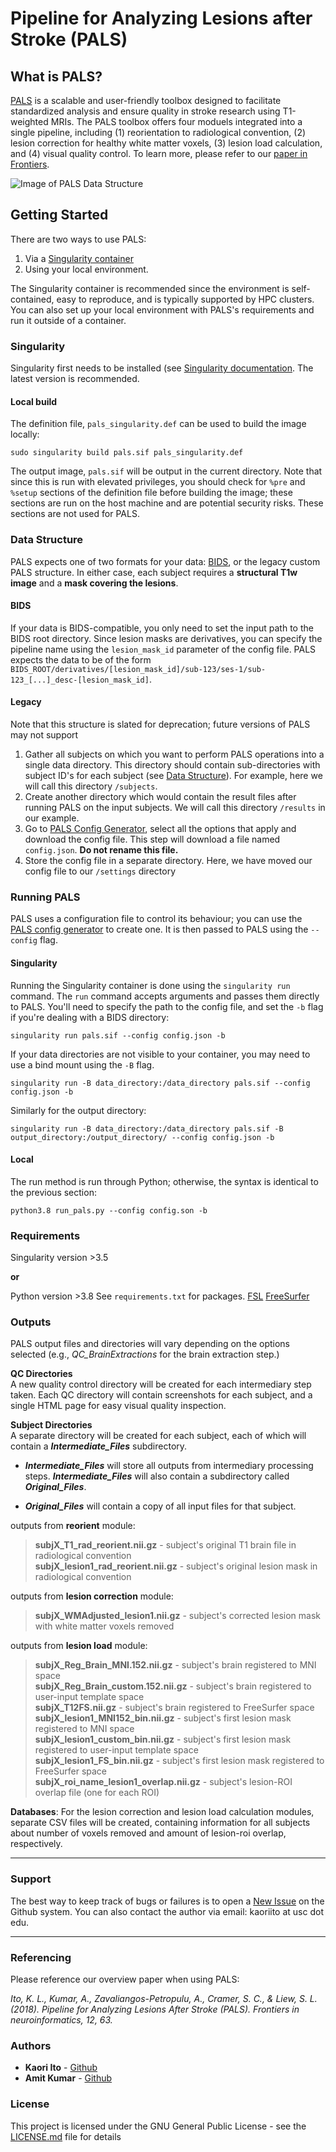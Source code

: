 # Pipeline for Analyzing Lesions after Stroke (PALS)

## What is PALS?

[PALS](https://www.frontiersin.org/articles/10.3389/fninf.2018.00063/full) is a scalable and user-friendly toolbox designed to facilitate standardized analysis and ensure quality in stroke research using T1-weighted MRIs. The PALS toolbox offers four moduels integrated into a single pipeline, including (1) reorientation to radiological convention, (2) lesion correction for healthy white matter voxels, (3) lesion load calculation, and (4) visual quality control. To learn more, please refer to our [paper in Frontiers](https://www.frontiersin.org/articles/10.3389/fninf.2018.00063/full). 

![Image of PALS Data Structure](images/pipeline.png)

## Getting Started

There are two ways to use PALS:
1. Via a [Singularity container](#singularity)
2. Using your local environment.

The Singularity container is recommended since the environment is self-contained, easy to reproduce, and is typically supported by HPC clusters. You can also set up your local environment with PALS's requirements and run it outside of a container.

<a id='singularity'></a>
### Singularity

Singularity first needs to be installed (see [Singularity documentation](https://sylabs.io/docs/). The latest version is recommended. 

#### Local build
The definition file, `pals_singularity.def` can be used to build the image locally:
```
sudo singularity build pals.sif pals_singularity.def
```
The output image, `pals.sif` will be output in the current directory. Note that since this is run with elevated privileges, you should check for `%pre` and `%setup` sections of the definition file before building the image; these sections are run on the host machine and are potential security risks. These sections are not used for PALS.  

### Data Structure
PALS expects one of two formats for your data: [BIDS](https://bids.neuroimaging.io/), or the legacy custom PALS structure. In either case, each subject requires a **structural T1w image** and a **mask covering the lesions**.

#### BIDS
If your data is BIDS-compatible, you only need to set the input path to the BIDS root directory. Since lesion masks are derivatives, you can specify the pipeline name using the `lesion_mask_id` parameter of the config file. PALS expects the data to be of the form `BIDS_ROOT/derivatives/[lesion_mask_id]/sub-123/ses-1/sub-123_[...]_desc-[lesion_mask_id]`.

#### Legacy
Note that this structure is slated for deprecation; future versions of PALS may not support 
1. Gather all subjects on which you want to perform PALS operations into a single data directory. This directory should contain sub-directories with subject ID's for each subject (see [Data Structure](#data_structure)). For example, here we will call this directory `/subjects`.
2. Create another directory which would contain the result files after running PALS on the input subjects. We will call this directory  `/results` in our example.
3. Go to [PALS Config Generator](https://npnl.github.io/ConfigGenerator/), select all the options that apply and download the config file. This step will download a file named `config.json`. __Do not rename this file.__
4. Store the config file in a separate directory. Here, we have moved our config file to our `/settings` directory

### Running PALS
PALS uses a configuration file to control its behaviour; you can use the [PALS config generator](https://npnl.github.io/ConfigGenerator/) to create one. It is then passed to PALS using the `--config` flag.

#### Singularity
Running the Singularity container is done using the `singularity run` command. The `run` command accepts arguments and passes them directly to PALS. You'll need to specify the path to the config file, and set the `-b` flag if you're dealing with a BIDS directory:  
```
singularity run pals.sif --config config.json -b
```

If your data directories are not visible to your container, you may need to use a bind mount using the `-B` flag.
```
singularity run -B data_directory:/data_directory pals.sif --config config.json -b
```

Similarly for the output directory:
```
singularity run -B data_directory:/data_directory pals.sif -B output_directory:/output_directory/ --config config.json -b
```

#### Local
The run method is run through Python; otherwise, the syntax is identical to the previous section:  
```
python3.8 run_pals.py --config config.son -b
```


### Requirements
Singularity version >3.5  
  
**or**  
  
Python version >3.8
	See `requirements.txt` for packages.
[FSL](https://fsl.fmrib.ox.ac.uk/fsl/fslwiki/FslInstallation)
[FreeSurfer](https://surfer.nmr.mgh.harvard.edu/fswiki/DownloadAndInstall)

### Outputs

PALS output files and directories will vary depending on the options selected (e.g., *QC_BrainExtractions* for the brain extraction step.)

__QC Directories__  
  A new quality control directory will be created for each intermediary step taken. Each QC directory will contain screenshots for each subject, and a single HTML page for easy visual quality inspection.

__Subject Directories__  
A separate directory will be created for each subject, each of which will contain a __*Intermediate_Files*__ subdirectory.

* __*Intermediate_Files*__ will store all outputs from intermediary processing steps. __*Intermediate_Files*__ will also contain a subdirectory called __*Original_Files*__.

* __*Original_Files*__ will contain a copy of all input files for that subject.

outputs from __reorient__ module:   
>__subjX_T1_rad_reorient.nii.gz__ - subject's original T1 brain file in radiological convention  
>__subjX_lesion1_rad_reorient.nii.gz__ - subject's original lesion mask in radiological convention

outputs from __lesion correction__ module:  
>__subjX_WMAdjusted_lesion1.nii.gz__ - subject's corrected lesion mask with white matter voxels removed

outputs from __lesion load__ module:  
>__subjX_Reg_Brain_MNI.152.nii.gz__ - subject's brain registered to MNI space  
>__subjX_Reg_Brain_custom.152.nii.gz__ - subject's brain registered to user-input template space  
>__subjX_T12FS.nii.gz__ - subject's brain registered to FreeSurfer space  
>__subjX_lesion1_MNI152_bin.nii.gz__ - subject's first lesion mask registered to MNI space  
>__subjX_lesion1_custom_bin.nii.gz__ - subject's first lesion mask registered to user-input template space   
>__subjX_lesion1_FS_bin.nii.gz__ - subject's first lesion mask registered to FreeSurfer space  
>__subjX_roi_name_lesion1_overlap.nii.gz__ - subject's lesion-ROI overlap file (one for each ROI)

__Databases__:
For the lesion correction and lesion load calculation modules, separate CSV files will be created, containing information for all subjects about number of voxels removed and amount of lesion-roi overlap, respectively.


---
### Support

The best way to keep track of bugs or failures is to open a [New Issue](https://github.com/npnl/PALS/issues/new) on the Github system. You can also contact the author via email: kaoriito at usc dot edu.

---

### Referencing

Please reference our overview paper when using PALS:

*Ito, K. L., Kumar, A., Zavaliangos-Petropulu, A., Cramer, S. C., & Liew, S. L. (2018). Pipeline for Analyzing Lesions After Stroke (PALS). Frontiers in neuroinformatics, 12, 63.*

### Authors

* **Kaori Ito** - [Github](https://github.com/kaoriito)
* **Amit Kumar** - [Github](https://github.com/amitasviper)


### License

This project is licensed under the GNU General Public License - see the [LICENSE.md](LICENSE.md) file for details

<!-- ## Acknowledgments

* Hat tip to anyone whose code was used
* Inspiration
* etc -->
